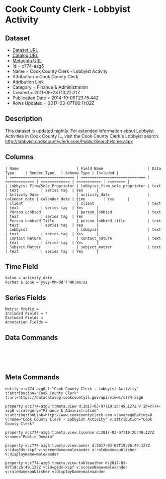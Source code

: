 # Cook County Clerk - Lobbyist Activity

## Dataset

* [Dataset URL](https://datacatalog.cookcountyil.gov/api/views/c774-azg6/rows.json?max_rows=100)
* [Catalog URL](https://catalog.data.gov/dataset/cook-county-clerk-lobbyist-activity-05e86)
* [Metadata URL](https://datacatalog.cookcountyil.gov/api/views/c774-azg6)
* Id = c774-azg6
* Name = Cook County Clerk - Lobbyist Activity
* Attribution = Cook County Clerk
* [Attribution Link](http://www.cookcountyclerk.com)
* Category = Finance & Administration
* Created = 2011-09-23T13:22:21Z
* Publication Date = 2014-10-09T23:15:44Z
* Rows Updated = 2017-03-07T06:11:02Z

## Description

This dataset is updated nightly. For extended information about Lobbyist Activities in Cook County IL, visit the Cook County Clerk's Lobbyist search: http://lobbyist.cookcountyclerk.com/Public/SearchHome.aspx

## Columns

```ls
| Name                          | Field Name                    | Data Type     | Render Type   | Schema Type | Included | 
| ============================= | ============================= | ============= | ============= | =========== | ======== | 
| Lobbyist Firm/Sole Proprietor | lobbyist_firm_sole_proprietor | text          | text          | series tag  | Yes      | 
| Activity Date                 | activity_date                 | calendar_date | calendar_date | time        | Yes      | 
| Client                        | client                        | text          | text          | series tag  | Yes      | 
| Person Lobbied                | person_lobbied                | text          | text          | series tag  | Yes      | 
| Person Lobbied Title          | person_lobbied_title          | text          | text          | series tag  | Yes      | 
| Lobbyist                      | lobbyist                      | text          | text          | series tag  | Yes      | 
| Contact Nature                | contact_nature                | text          | text          | series tag  | Yes      | 
| Subject Matter                | subject_matter                | text          | text          | series tag  | Yes      | 
```

## Time Field

```ls
Value = activity_date
Format & Zone = yyyy-MM-dd'T'HH:mm:ss
```

## Series Fields

```ls
Metric Prefix = 
Included Fields = *
Excluded Fields = 
Annotation Fields = 
```

## Data Commands

```ls





```

## Meta Commands

```ls
entity e:c774-azg6 l:"Cook County Clerk - Lobbyist Activity" t:attribution="Cook County Clerk" t:url=https://datacatalog.cookcountyil.gov/api/views/c774-azg6

property e:c774-azg6 t:meta.view d:2017-03-07T19:26:49.127Z v:id=c774-azg6 v:category="Finance & Administration" v:attributionLink=http://www.cookcountyclerk.com v:averageRating=0 v:name="Cook County Clerk - Lobbyist Activity" v:attribution="Cook County Clerk"

property e:c774-azg6 t:meta.view.license d:2017-03-07T19:26:49.127Z v:name="Public Domain"

property e:c774-azg6 t:meta.view.owner d:2017-03-07T19:26:49.127Z v:id=g8dv-kipf v:screenName=malexander v:roleName=publisher v:displayName=malexander

property e:c774-azg6 t:meta.view.tableauthor d:2017-03-07T19:26:49.127Z v:id=g8dv-kipf v:screenName=malexander v:roleName=publisher v:displayName=malexander
```